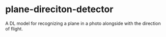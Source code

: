 # plane-direciton-detector
A DL model for recognizing a plane in a photo alongside with the direction of flight.
